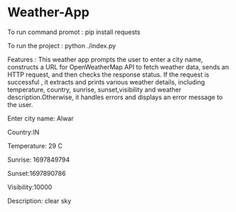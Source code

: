 # Weather-App

To run command promot : pip install requests

To run the project : python ./index.py

Features : This weather app prompts the user to enter a city name, constructs a URL for OpenWeatherMap API to fetch weather data, sends an HTTP request, and then checks the response status. If the request is successful , it extracts and prints various weather details, including temperature, country, sunrise, sunset,visibility and weather description.Otherwise, it handles errors and displays an error message to the user.

Enter city name: Alwar

Country:IN

Temperature: 29 C

Sunrise: 1697849794

Sunset:1697890786

Visibility:10000

Description: clear sky

